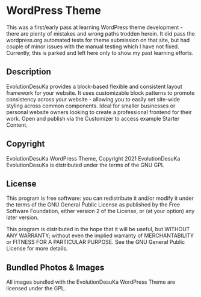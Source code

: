 # WordPress Theme

This was a first/early pass at learning WordPress theme development - there are plenty of mistakes and wrong paths
trodden herein. It did pass the wordpress.org automated tests for theme submission on that site, but had couple of 
minor issues with the manual testing which I have not fixed. Currently, this is parked and left here only to show
my past learning efforts.

##  Description

EvolutionDesuKa provides a block-based flexible and consistent layout framework for your website. It uses customizable block patterns to promote consistency across your website - allowing you to easily set site-wide styling across common components. Ideal for smaller businesses or personal website owners looking to create a professional frontend for their work. Open and publish via the Customizer to access example Starter Content. 

## Copyright

EvolutionDesuKa WordPress Theme, Copyright 2021 EvolutionDesuKa
EvolutionDesuKa is distributed under the terms of the GNU GPL

## License

This program is free software: you can redistribute it and/or modify
it under the terms of the GNU General Public License as published by
the Free Software Foundation, either version 2 of the License, or
(at your option) any later version.

This program is distributed in the hope that it will be useful,
but WITHOUT ANY WARRANTY; without even the implied warranty of
MERCHANTABILITY or FITNESS FOR A PARTICULAR PURPOSE. See the
GNU General Public License for more details.

## Bundled Photos & Images

All images bundled with the EvolutionDesuKa WordPress Theme are licensed under the GPL.



  
